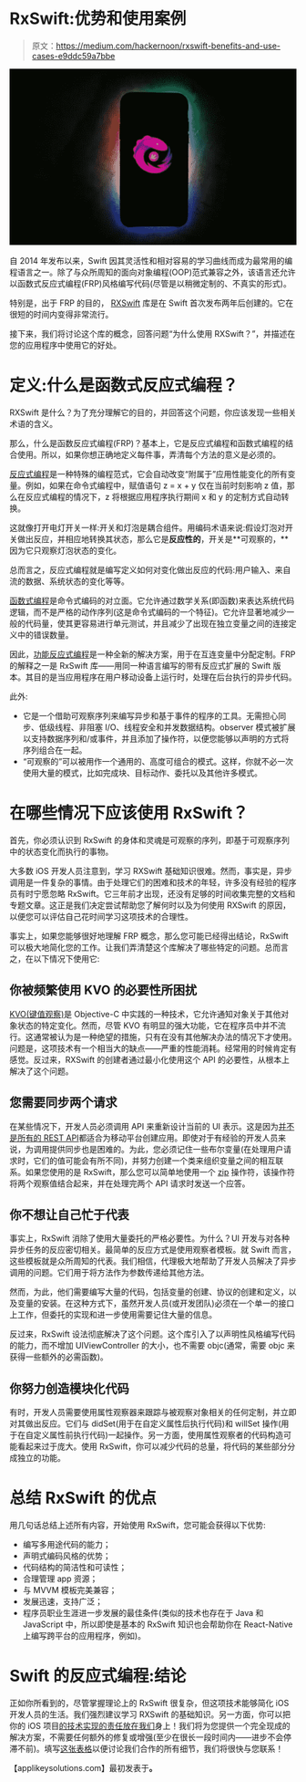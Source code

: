 # RxSwift:优势和使用案例

> 原文：<https://medium.com/hackernoon/rxswift-benefits-and-use-cases-e9ddc59a7bbe>

![](img/5cebe5b1d0333357cbdec7a20e91c25a.png)

自 2014 年发布以来，Swift 因其灵活性和相对容易的学习曲线而成为最常用的编程语言之一。除了与众所周知的面向对象编程(OOP)范式兼容之外，该语言还允许以函数式反应式编程(FRP)风格编写代码(尽管是以稍微定制的、不真实的形式)。

特别是，出于 FRP 的目的， [RXSwift](http://reactivex.io/) 库是在 Swift 首次发布两年后创建的。它在很短的时间内变得非常流行。

接下来，我们将讨论这个库的概念，回答问题“为什么使用 RXSwift？”，并描述在您的应用程序中使用它的好处。

# 定义:什么是函数式反应式编程？

RXSwift 是什么？为了充分理解它的目的，并回答这个问题，你应该发现一些相关术语的含义。

那么，什么是函数反应式编程(FRP)？基本上，它是反应式编程和函数式编程的结合使用。所以，如果你想正确地定义每件事，弄清每个方法的意义是必须的。

[反应式编程](https://en.wikipedia.org/wiki/Reactive_programming)是一种特殊的编程范式，它会自动改变“附属于”应用性能变化的所有变量。例如，如果在命令式编程中，赋值语句 z = x + y 仅在当前时刻影响 z 值，那么在反应式编程的情况下，z 将根据应用程序执行期间 x 和 y 的定制方式自动转换。

这就像打开电灯开关一样:开关和灯泡是耦合组件。用编码术语来说:假设灯泡对开关做出反应，并相应地转换其状态，那么它是**反应性的**，开关是**可观察的，**因为它只观察灯泡状态的变化。

总而言之，反应式编程就是编写定义如何对变化做出反应的代码:用户输入、来自流的数据、系统状态的变化等等。

[函数式编程](https://en.wikipedia.org/wiki/Functional_programming)是命令式编码的对立面。它允许通过数学关系(即函数)来表达系统代码逻辑，而不是严格的动作序列(这是命令式编码的一个特征)。它允许显著地减少一般的代码量，使其更容易进行单元测试，并且减少了出现在独立变量之间的连接定义中的错误数量。

因此，[功能反应式编程](https://en.wikipedia.org/wiki/Functional_reactive_programming)是一种全新的解决方案，用于在互连变量中分配定制。FRP 的解释之一是 RxSwift 库——用同一种语言编写的带有反应式扩展的 Swift 版本。其目的是当应用程序在用户移动设备上运行时，处理在后台执行的异步代码。

此外:

*   它是一个借助可观察序列来编写异步和基于事件的程序的工具。无需担心同步、低级线程、非阻塞 I/O、线程安全和并发数据结构。observer 模式被扩展以支持数据序列和/或事件，并且添加了操作符，以便您能够以声明的方式将序列组合在一起。
*   “可观察的”可以被用作一个通用的、高度可组合的模式。这样，你就不必一次使用大量的模式，比如完成块、目标动作、委托以及其他许多模式。

# 在哪些情况下应该使用 RxSwift？

首先，你必须认识到 RxSwift 的身体和灵魂是可观察的序列，即基于可观察序列中的状态变化而执行的事物。

大多数 iOS 开发人员注意到，学习 RXSwift 基础知识很难。然而，事实是，异步调用是一件复杂的事情。由于处理它们的困难和技术的年轻，许多没有经验的程序员有时宁愿忽略 RxSwift。它三年前才出现，还没有足够的时间收集完整的文档和专题文章。这正是我们决定尝试帮助您了解何时以及为何使用 RXSwift 的原因，以便您可以评估自己花时间学习这项技术的合理性。

事实上，如果您能够很好地理解 FRP 概念，那么您可能已经得出结论，RxSwift 可以极大地简化您的工作。让我们弄清楚这个库解决了哪些特定的问题。总而言之，在以下情况下使用它:

## 你被频繁使用 KVO 的必要性所困扰

[KVO(键值观察)](https://developer.apple.com/library/archive/documentation/Cocoa/Conceptual/KeyValueObserving/KeyValueObserving.html)是 Objective-C 中实践的一种技术，它允许通知对象关于其他对象状态的特定变化。然而，尽管 KVO 有明显的强大功能，它在程序员中并不流行。这通常被认为是一种绝望的措施，只有在没有其他解决办法的情况下才使用。问题是，这项技术有一个相当大的缺点——严重的性能消耗。经常用的时候肯定有感觉。反过来，RXSwift 的创建者通过最小化使用这个 API 的必要性，从根本上解决了这个问题。

## 您需要同步两个请求

在某些情况下，开发人员必须调用 API 来重新设计当前的 UI 表示。这是因为[并不是所有的 REST API](http://adamborek.com/practical-introduction-rxswift/)都适合为移动平台创建应用。即使对于有经验的开发人员来说，为调用提供同步也是困难的。为此，您必须记住一些布尔变量(在处理用户请求时，它们的值可能会有所不同)，并努力创建一个类来组织变量之间的相互联系。如果您使用的是 RxSwift，那么您可以简单地使用一个 [zip](http://reactivex.io/documentation/operators/zip.html) 操作符，该操作符将两个观察值结合起来，并在处理完两个 API 请求时发送一个应答。

## 你不想让自己忙于代表

事实上，RxSwift 消除了使用大量委托的严格必要性。为什么？UI 开发与对各种异步任务的反应密切相关。最简单的反应方式是使用观察者模板。就 Swift 而言，这些模板就是众所周知的代表。我们相信，代理极大地帮助了开发人员解决了异步调用的问题。它们用于将方法作为参数传递给其他方法。

然而，为此，他们需要编写大量的代码，包括变量的创建、协议的创建和定义，以及变量的安装。在这种方式下，虽然开发人员(或开发团队)必须在一个单一的接口上工作，但委托的实现和进一步使用需要记住大量的信息。

反过来，RxSwift 设法彻底解决了这个问题。这个库引入了以声明性风格编写代码的能力，而不增加 UIViewController 的大小，也不需要 objc(通常，需要 objc 来获得一些额外的必需函数)。

## 你努力创造模块化代码

有时，开发人员需要使用属性观察器来跟踪与被观察对象相关的任何定制，并立即对其做出反应。它们与 didSet(用于在自定义属性后执行代码)和 willSet 操作(用于在自定义属性前执行代码)一起操作。另一方面，使用属性观察者的代码构造可能看起来过于庞大。使用 RxSwift，你可以减少代码的总量，将代码的某些部分分成独立的功能。

# 总结 RxSwift 的优点

用几句话总结上述所有内容，开始使用 RxSwift，您可能会获得以下优势:

*   编写多用途代码的能力；
*   声明式编码风格的优势；
*   代码结构的简洁性和可读性；
*   合理管理 app 资源；
*   与 MVVM 模板完美兼容；
*   发展迅速，支持广泛；
*   程序员职业生涯进一步发展的最佳条件(类似的技术也存在于 Java 和 JavaScript 中，所以即使是基本的 RxSwift 知识也会帮助你在 React-Native 上编写跨平台的应用程序，例如)。

# Swift 的反应式编程:结论

正如你所看到的，尽管掌握理论上的 RxSwift 很复杂，但这项技术能够简化 iOS 开发人员的生活。我们强烈建议学习 RXSwift 的基础知识。另一方面，你可以把你的 iOS 项目[的技术实现的责任放在我们](https://applikeysolutions.com/)身上！我们将为您提供一个完全现成的解决方案，不需要任何额外的修复或增强(至少在很长一段时间内——进步不会停滞不前)。填写[这张表格](https://applikeysolutions.com/contact)以便讨论我们合作的所有细节，我们将很快与您联系！

【applikeysolutions.com】最初发表于[](https://applikeysolutions.com/blog/rxswift-benefits-and-use-cases)**。**